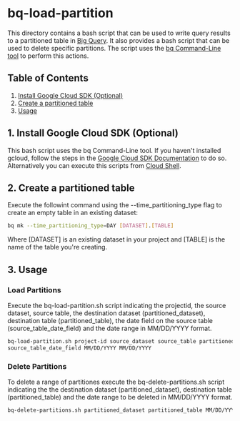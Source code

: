 # bq-load-partition

This directory contains a bash script that can be used to write query results to a partitioned table in [Big Query](https://cloud.google.com/bigquery/). It also provides a bash script that can be used to delete specific partitions. The script uses the [bq Command-Line tool](https://cloud.google.com/bigquery/bq-command-line-tool) to perform this actions.


## Table of Contents
1. [Install Google Cloud SDK (Optional)](#gcloud) 
2. [Create a partitioned table](#create-partitioned-table)
3. [Usage](#usage)

## <a name="gcloud"></a>1. Install Google Cloud SDK (Optional)

This bash script uses the bq Command-Line tool. If you haven't installed gcloud, follow the steps in the [Google Cloud SDK Documentation](https://cloud.google.com/sdk/docs/) to do so. Alternatively you can execute this scripts from [Cloud Shell](https://cloud.google.com/shell/).

## <a name="create-partitioned-table"></a>2. Create a partitioned table

Execute the followint command using the --time_partitioning_type flag to create an empty table in an existing dataset:

```bash
bq mk --time_partitioning_type=DAY [DATASET].[TABLE]
```

Where [DATASET] is an existing dataset in your project and [TABLE] is the name of the table you're creating.

## <a name="usage"></a>3. Usage

### Load Partitions

Execute the bq-load-partition.sh script indicating the projectid, the source dataset, source table, the destination dataset (partitioned_dataset), destination table (partitioned_table), the date field on the source table (source_table_date_field) and the date range in MM/DD/YYYY format.

```bash
bq-load-partition.sh project-id source_dataset source_table partitioned_dataset partitioned_table \
source_table_date_field MM/DD/YYYY MM/DD/YYYY
```

### Delete Partitions

To delete a range of partitiones execute the bq-delete-partitions.sh script indicating the the destination dataset (partitioned_dataset), destination table (partitioned_table) and the date range to be deleted in MM/DD/YYYY format.

```bash
bq-delete-partitions.sh partitioned_dataset partitioned_table MM/DD/YYYY MM/DD/YYYY
```
